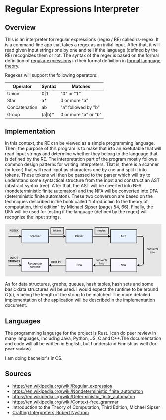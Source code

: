 # Regular Expressions Interpreter

## Overview

This is an interpreter for regular expressions (regex / RE) called rs-regex. It is a command-line app that takes a regex 
as an initial input. After that, it will read given input strings one by one and tell if the language (defined by the RE) 
recognizes them or not. The syntax of the regex is based on the formal definition of 
[regular expressions](https://en.wikipedia.org/wiki/Regular_expression) 
in their formal definition in 
[formal language theory](https://en.wikipedia.org/wiki/Formal_language).

Regexes will support the following operators:

|Operator  |Syntax  | Matches|
--- | --- | --- |
|Union | 0\|1 | "0" or "1"|  
|Star |a* | 0 or more "a"|
|Concatenation | ab | "a" followed by "b"|
|Group | (a\|b)* | 0 or more "a" or "b"|


## Implementation

In this context, the RE can be viewed as a simple programming language. Then, the purpose of this program is to make that 
into an exetutable that will read input strings and determine whether they belong to the language that is defined by the 
RE. The interpretation part of the program mostly follows common design patterns for writing interpreters. 
That is, there is a scanner (or lexer) that will read input as characters one by one and split it into tokens. These 
tokens will then be passed to the parser which will try to understand some syntactical structure from the input and 
construct an AST (abstract syntax tree). After that, the AST will be coverted into NFA (nondeterministic finite automaton) 
and the NFA will be converted into DFA (deterministic finite automaton). These two conversion are based on the 
techniques described in the book called "Introduction to the theory of computation, third edition" by Michael Sipser 
(pages 54, 66). Finally, the DFA will be used for testing if the language (defined by the regex) will recognize the 
input strings. 

![](https://github.com/thiom/tiralab/blob/main/docs/img/rs-regex-overview.png)

As for data structures, graphs, queues, hash tables, hash sets and some basic data structures will be used. 
I would expect the runtime to be around $O(n)$, $n$ being the length of the string to be matched. The more detailed 
implementation of the application will be described in the implementation document.

## Languages

The programming language for the project is Rust. I can do peer review in many languages, including Java, Python, JS, 
C and C++.The documentation and code will all be written in English, but I understand Finnish as well (for peer review).


I am doing bachelor's in CS.

## Sources

- https://en.wikipedia.org/wiki/Regular_expression 
- https://en.wikipedia.org/wiki/Nondeterministic_finite_automaton 
- https://en.wikipedia.org/wiki/Deterministic_finite_automaton 
- https://en.wikipedia.org/wiki/Context-free_grammar 
- Introduction to the Theory of Computation, Third Edition, Michael Sipser 
- [Crafting Interpreters, Robert Nystrom](https://craftinginterpreters.com/) 
